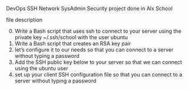 DevOps SSH Network SysAdmin Security project  done in Alx School

file description

0.  Write a Bash script that uses ssh to connect to your server using the private key ~/.ssh/school with the user ubuntu
1.  Write a Bash script that creates an RSA key pair
2.  let’s configure it to our needs so that you can connect to a server without typing a password
3.  Add the SSH public key below to your server so that we can connect using the ubuntu user
4.   set up your client SSH configuration file so that you can connect to a server without typing a password
